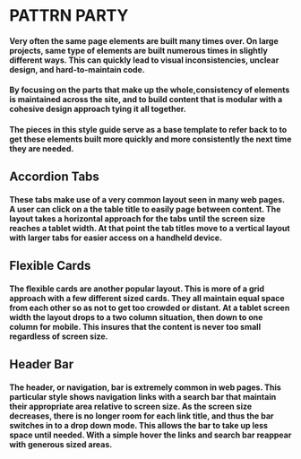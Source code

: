 # PATTRN PARTY

#### Very often the same page elements are built many times over. On large projects, same type of elements are built numerous times in slightly different ways. This can quickly lead to visual inconsistencies, unclear design, and hard-to-maintain code. 

#### By focusing on the parts that make up the whole,consistency of elements is maintained across the site, and to build content that is modular with a cohesive design approach tying it all together.

#### The pieces in this style guide serve as a base template to refer back to to get these elements built more quickly and more consistently the next time they are needed.

## Accordion Tabs

#### These tabs make use of a very common layout seen in many web pages. A user can click on a the table title to easily page between content. The layout takes a horizontal approach for the tabs until the screen size reaches a tablet width. At that point the tab titles move to a vertical layout with larger tabs for easier access on a handheld device.

## Flexible Cards

#### The flexible cards are another popular layout. This is more of a grid approach with a few different sized cards. They all maintain equal space from each other so as not to get too crowded or distant. At a tablet screen width the layout drops to a two column situation, then down to one column for mobile. This insures that the content is never too small regardless of screen size.

## Header Bar

#### The header, or navigation, bar is extremely common in web pages. This particular style shows navigation links with a search bar that maintain their appropriate area relative to screen size. As the screen size decreases, there is no longer room for each link title, and thus the bar switches in to a drop down mode. This allows the bar to take up less space until needed. With a simple hover the links and search bar reappear with generous sized areas.




